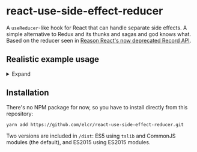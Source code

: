 # react-use-side-effect-reducer

A `useReducer`-like hook for React that can handle separate side effects. A simple alternative to Redux and its thunks and sagas and god knows what. Based on the reducer seen in [Reason React's now deprecated Record API](https://reasonml.github.io/reason-react/docs/en/state-actions-reducer#state-update-through-reducer).


## Realistic example usage
<details>
<summary>Expand</summary>

```typescript
import React from 'react'
import {
    useSideEffectReducer,
    update,
    sideEffect,
    updateWithSideEffect,
    noUpdate,
    Update,
} from 'react-use-side-effect-reducer'

import api from './api'


type RequestState<TOk, TError> =
    | { tag: 'Waiting' }
    | { tag: 'InProgress' }
    | { tag: 'Done', data: TOk }
    | { tag: 'Error', error: TError }


type State = {
    searchQuery: string
    searchRequest: RequestState<string[], unknown>
}


type Action =
    | { tag: 'UpdateSearchQuery', query: string }
    | { tag: 'SendSearchRequest' }
    | { tag: 'SearchRequestDone', results: string[] }
    | { tag: 'SearchRequestError', error: unknown }
    | { tag: 'LogMessage', message: string }
    | { tag: 'NotYetImplemented' }


function createInitialState(): State {
    return {
        searchQuery: '',
        searchRequest: { tag: 'Waiting' }
    }
}


function reducer(state: State, action: Action): Update<State, Action> {
    switch (action.tag) {
        case 'UpdateSearchQuery':
            return update({
                ...state,
                searchQuery: action.query
            })
        case 'SendSearchRequest':
            // side effects are always executed after the update
            return updateWithSideEffect(
                {
                    ...state,
                    searchRequest: { tag: 'InProgress' }
                },
                // they can be async or sync, doesn't matter
                async (dispatch, state) => {
                    const response = await api.search(state.searchQuery)
                    if (response.ok) {
                        dispatch({
                            tag: 'SearchRequestDone',
                            results: response.results
                        })
                    }
                    else {
                        dispatch({
                            tag: 'SearchRequestError',
                            error: response.error
                        })
                    }
                }
            )
        case 'SearchRequestDone':
            return update({
                ...state,
                searchRequest: {
                    tag: 'Done',
                    data: action.results
                }
            })
        case 'SearchRequestError':
            return update([
                ...state,
                searchRequst: {
                    tag: 'Error',
                    error: action.error
                }
            ])
        case 'LogMessage':
            return sideEffect(() => console.log(action.message))
        case 'NotYetImplemented':
            return noUpdate()
    }
}


function App() {
    const [ state, dispatch ] = useSideEffectReducer(
        createInitialState,
        reducer
    )

    // pass relevant state and the dispatch function to children
    ...
}
```
</details>

## Installation
There's no NPM package for now, so you have to install directly from this repository:

```
yarn add https://github.com/elcr/react-use-side-effect-reducer.git
```

Two versions are included in `/dist`: ES5 using `tslib` and CommonJS modules (the default), and ES2015 using ES2015 modules.
